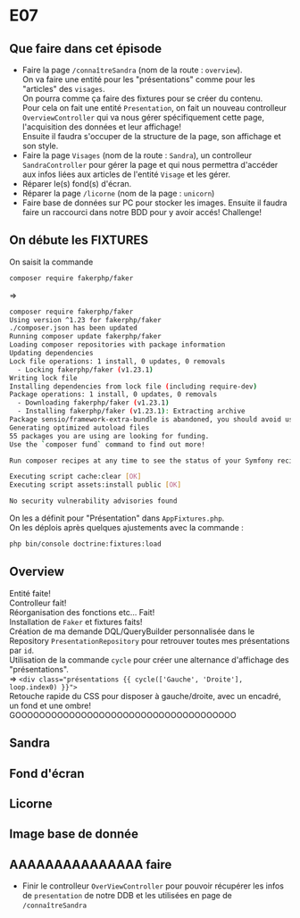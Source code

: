 # E07

## Que faire dans cet épisode

* Faire la page ``` /connaîtreSandra ``` (nom de la route : ``` overview ```).  
On va faire une entité pour les "présentations" comme pour les "articles" des ``` visages ```.  
On pourra comme ça faire des fixtures pour se créer du contenu.  
Pour cela on fait une entité ``` Presentation ```, on fait un nouveau controlleur ``` OverviewController ``` qui va nous gérer spécifiquement cette page, l'acquisition des données et leur affichage!  
Ensuite il faudra s'occuper de la structure de la page, son affichage et son style.  
* Faire la page ``` Visages ``` (nom de la route : ``` Sandra ```), un controlleur ``` SandraController ``` pour gérer la page et qui nous permettra d'accéder aux infos liées aux articles de l'entité ``` Visage ``` et les gérer.  
* Réparer le(s) fond(s) d'écran.
* Réparer la page ``` /licorne ``` (nom de la page : ``` unicorn ```)
* Faire base de données sur PC pour stocker les images. Ensuite il faudra faire un raccourci dans notre BDD pour y avoir accés! Challenge!  

## On débute les FIXTURES

On saisit la commande 
```bash
composer require fakerphp/faker
```
=> 

```bash
composer require fakerphp/faker
Using version ^1.23 for fakerphp/faker
./composer.json has been updated
Running composer update fakerphp/faker
Loading composer repositories with package information
Updating dependencies
Lock file operations: 1 install, 0 updates, 0 removals
  - Locking fakerphp/faker (v1.23.1)
Writing lock file
Installing dependencies from lock file (including require-dev)
Package operations: 1 install, 0 updates, 0 removals
  - Downloading fakerphp/faker (v1.23.1)
  - Installing fakerphp/faker (v1.23.1): Extracting archive
Package sensio/framework-extra-bundle is abandoned, you should avoid using it. Use Symfony instead.
Generating optimized autoload files
55 packages you are using are looking for funding.
Use the `composer fund` command to find out more!

Run composer recipes at any time to see the status of your Symfony recipes.

Executing script cache:clear [OK]
Executing script assets:install public [OK]

No security vulnerability advisories found
```

On les a définit pour "Présentation" dans ``` AppFixtures.php ```.  
On les déplois après quelques ajustements avec la commande :  

```bash
php bin/console doctrine:fixtures:load
```

## Overview

Entité faite!  
Controlleur fait!  
Réorganisation des fonctions etc... Fait!  
Installation de ``` Faker ``` et fixtures faits!  
Création de ma demande DQL/QueryBuilder personnalisée dans le Repository ``` PresentationRepository ``` pour retrouver toutes mes présentations par ``` id ```.  
Utilisation de la commande ``` cycle ``` pour créer une alternance d'affichage des "présentations".  
=> ``` <div class="présentations {{ cycle(['Gauche', 'Droite'], loop.index0) }}"> ```  
Retouche rapide du CSS pour disposer à gauche/droite, avec un encadré, un fond et une ombre!
GOOOOOOOOOOOOOOOOOOOOOOOOOOOOOOOOOOOOO

## Sandra

## Fond d'écran

## Licorne

## Image base de donnée

## AAAAAAAAAAAAAAA faire

* Finir le controlleur ``` OverViewController ``` pour pouvoir récupérer les infos de ``` presentation ``` de notre DDB et les utilisées en page de ``` /connaîtreSandra ```
